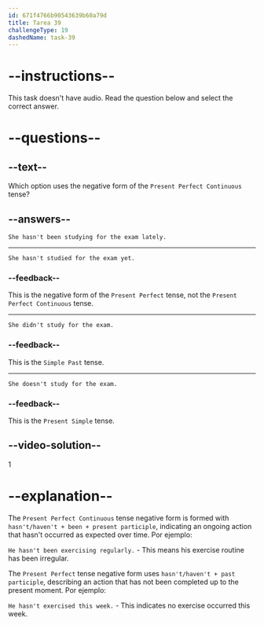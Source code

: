 ```yaml
---
id: 671f4766b90543639b60a79d
title: Tarea 39
challengeType: 19
dashedName: task-39
---
```


# --instructions--

This task doesn't have audio. Read the question below and select the correct answer.

# --questions--

## --text--

Which option uses the negative form of the `Present Perfect Continuous` tense?

## --answers--

`She hasn't been studying for the exam lately.`

---

`She hasn't studied for the exam yet.`

### --feedback--

This is the negative form of the `Present Perfect` tense, not the `Present Perfect Continuous` tense.

---

`She didn't study for the exam.`

### --feedback--

This is the `Simple Past` tense.

---

`She doesn't study for the exam.`

### --feedback--

This is the `Present Simple` tense.

## --video-solution--

1

# --explanation--

The `Present Perfect Continuous` tense negative form is formed with `hasn't/haven't + been + present participle`, indicating an ongoing action that hasn't occurred as expected over time. Por ejemplo:

`He hasn't been exercising regularly.` - This means his exercise routine has been irregular.

The `Present Perfect` tense negative form uses `hasn't/haven't + past participle`, describing an action that has not been completed up to the present moment. Por ejemplo:

`He hasn't exercised this week.` - This indicates no exercise occurred this week.
